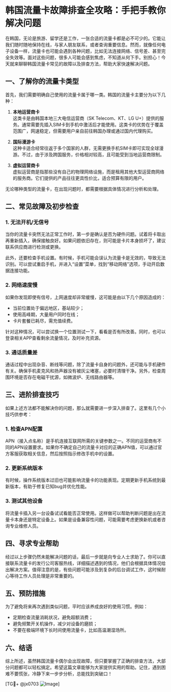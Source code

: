 # 韩国流量卡故障排查全攻略：手把手教你解决问题

在韩国，无论是旅游、留学还是工作，一张合适的流量卡都是必不可少的。它能让我们随时随地保持在线，与家人朋友联系，或者查询重要信息。然而，就像任何电子设备一样，流量卡也可能会遇到各种问题，比如无法连接网络、信号差、甚至完全失效等。面对这些问题，很多人可能会感到焦虑，不知道从何下手。别担心！今天就来聊聊韩国流量卡常见的故障以及排查方法，帮助大家快速解决问题。

## 一、了解你的流量卡类型

首先，我们需要明确自己使用的流量卡属于哪一类。韩国的流量卡主要分为以下几种：

1. **本地运营商卡**  
   这类卡是由韩国本地三大电信运营商（SK Telecom、KT、LG U+）提供的服务。通常需要先插入SIM卡到手机中激活后才能使用。这类卡的优势在于覆盖范围广，网速稳定，但需要用户亲自前往韩国办理或通过国内代理购买。

2. **国际漫游卡**  
   这种卡适合经常往返于多个国家的人群，无需更换手机SIM卡即可实现全球漫游。不过，由于涉及跨国服务，价格相对较高，且可能受到当地运营商限制。

3. **虚拟运营商卡**  
   虚拟运营商是指那些没有自己的物理网络设施，而是租用其他大型运营商网络的服务商。它们提供的产品往往更具性价比，适合预算有限的用户。

无论哪种类型的流量卡，在出现问题时，都需要根据具体情况进行分析和处理。

## 二、常见故障及初步检查

### 1. 无法开机/无信号
当你的流量卡突然无法正常工作时，第一步是确认是否为硬件问题。试着将卡取出再重新插入，确保接触良好。如果问题依旧存在，则可能是卡片本身损坏了，建议联系供应商进行检测或更换。

此外，还要检查手机设置。有时候，手机可能会误认为流量卡是无效的，导致无法识别。可以尝试重启手机，并进入“设置”菜单，找到“移动网络”选项，手动开启数据连接功能。

### 2. 网络速度慢
如果你发现即使有信号，上网速度却非常缓慢，这可能是由以下几个原因造成的：
- 当前位置处于偏远地区，基站较少；
- 使用高峰期，大量用户同时在线；
- 卡片套餐已耗尽，需充值续费。

针对这种情况，可以尝试换一个位置测试一下，看看是否有所改善。同时，也可以登录相关APP查看剩余流量情况，及时补充资源。

### 3. 通话质量差
通话过程中出现杂音、断线等问题，除了流量卡自身的问题外，还可能与手机硬件有关。确保手机麦克风和扬声器没有被灰尘堵塞，必要时清理干净。另外，检查周围环境是否存在电磁干扰源，如微波炉、无线路由器等。

## 三、进阶排查技巧

如果上述方法都不能解决你的问题，那么就需要进一步深入排查了。这里有几个小技巧供参考：

### 1. 检查APN配置
APN（接入点名称）是手机连接互联网所需的关键参数之一。不同的运营商有不同的APN设置要求。如果你不确定自己的流量卡对应的正确APN值，可以通过官方客服获取相关信息，然后按照指示修改手机中的设置。

### 2. 更新系统版本
有时候，操作系统版本过旧也可能影响流量卡的功能表现。定期更新手机系统到最新版本，有助于修复已知bug并优化性能。

### 3. 测试其他设备
将流量卡插入另一台设备试试看能否正常使用。这样做可以帮助判断问题是出在流量卡本身还是特定设备上。如果是设备兼容性问题，可能需要考虑更换新机或者咨询专业维修人员。

## 四、寻求专业帮助

经过以上步骤仍然未能解决问题的话，最后一步就是向专业人士求助了。你可以直接联系流量卡的发行公司客服热线，详细描述遇到的情况，他们会根据具体情况给出解决方案。值得注意的是，有些问题可能涉及到复杂的后台调试工作，这时候耐心等待工作人员处理是非常重要的。

## 五、预防措施

为了避免将来再次遇到类似问题，平时应该养成良好的使用习惯。例如：
- 定期检查流量消耗状况，避免超额消费；
- 避免频繁开关机操作，减少对设备的磨损；
- 不要在极端环境下长时间使用流量卡，比如高温潮湿场所。

## 六、结语

综上所述，虽然韩国流量卡偶尔会出现故障，但只要掌握了正确的排查方法，大部分问题都可以轻松搞定。希望这篇文章能够为大家提供实用的帮助。记住，遇到困难不要慌张，冷静下来一步步分析，总能找到突破口！

[TG💪+ @jx0703 ![Image](https://github.com/user-attachments/assets/dbca1d08-cadb-493c-b0ec-ad6f7a83f270)]